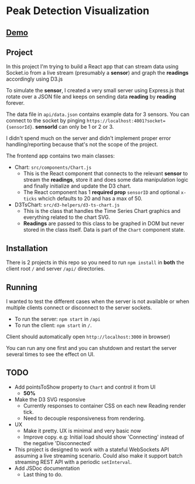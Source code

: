 # Peak Detection Visualization

## [Demo](https://peak-detection-visualization.herokuapp.com/)
## Project
In this project I'm trying to build a React app that can stream data using Socket.io from a live stream (presumably a **sensor**) and graph the **readings** accordingly using D3.js

To simulate the **sensor**, I created a very small server using Express.js that rotate over a JSON file  and keeps on sending data **reading** by **reading** forever.

The data file in `api/data.json` contains example data for 3 sensors. You can connect to the socket by pinging `https://localhost:4001?socket={sensorId}`. **sensorId** can only be 1 or 2 or 3.

I didn't spend much on the server and didn't implement proper error handling/reporting because that's not the scope of the project.

The frontend app contains two main classes:
  * Chart: `src/components/Chart.js`
    * This is the React component that connects to the relevant **sensor** to stream the **readings**, store it and does some data manipulation logic and finally initialize and update the D3 chart.
    * The React component has 1 **required prop** `sensorID` and optional `x-ticks` whcich defaults to 20 and has a max of 50.
  * D3TsChart: `src/d3-helpers/d3-ts-chart.js`
    * This is the class that handles the Time Series Chart graphics and everything related to the chart SVG.
    * **Readings** are passed to this class to be graphed in DOM but never stored in the class itself. Data is part of the `Chart` component state.

## Installation

There is 2 projects in this repo so you need to run `npm install` in **both** the client root `/` and server `/api/` directories.

## Running

I wanted to test the different cases when the server is not available or when multiple clients connect or disconnect to the server sockets.

* To run the server: `npm start` in `/api`
* To run the client: `npm start` in `/`. 

Client should automatically open `http://localhost:3000` in browser)

You can run any one first and you can shutdown and restart the server several times to see the effect on UI.

## TODO

* Add pointsToShow property to `Chart` and control it from UI
  * **50%**
* Make the D3 SVG responsive
  * Currently responses to container CSS on each new Reading render tick.
  * Need to decouple responsiveness from rendering.
* UX
  * Make it pretty. UX is minimal and very basic now
  * Improve copy. e.g: Initial load should show 'Connecting' instead of the negative 'Disconnected'
* This project is designed to work with a stateful WebSockets API assuming a live streaming scenario. Could also make it support batch streaming REST API with a periodic `setInterval`.
* Add JSDoc documentation
  * Last thing to do.